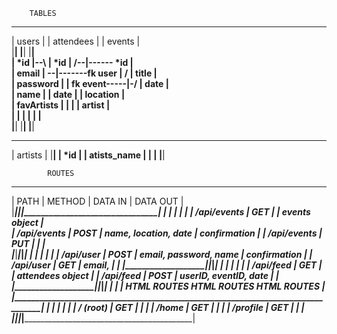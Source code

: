 
        TABLES

 ____________________        ____________________        ____________________             
|        users       |      |     attendees      |      |        events      |            
|____________________|      |____________________|      |____________________|            
|       *id          |--\   |       *id          |   /--|------ *id          |            
|       email        |   \--|-------fk user      |  /   |       title        |            
|       password     |      |       fk event-----|-/    |       date         |            
|       name         |      |       date         |      |       location     |            
|       favArtists   |      |                    |      |       artist       |      
|                    |      |                    |      |                    |      
|____________________|      |____________________|      |____________________|      

 ____________________ 
|       artists      |
|____________________|
|       *id          |
|       atists_name  |
|                    |
|____________________|

    
            ROUTES

 ___________________ ___________ _______________________ ____________________________________________
|      PATH         |  METHOD	|      DATA IN      	|                  DATA OUT                  |
|___________________|___________|_______________________|____________________________________________|
|                   |           |                       |                                            |
|   /api/events     |   GET     |                   	|                events object               |  
|   /api/events     |   POST    | name, location, date  |                confirmation                |
|   /api/events     |   PUT    	|                   	|                                            |  
|___________________|___________|_______________________|____________________________________________|
|                   |           |                       |                                            |
|   /api/user       |   POST    | email, password, name |                confirmation                |
|   /api/user       |   GET    	| email,              	|                                            |
|___________________|___________|_______________________|____________________________________________|
|                   |           |                       |                                            |
|   /api/feed       |   GET   	|                   	|              attendees object              |
|   /api/feed       |   POST  	| userID, eventID, date	|                                            |
|___________________|___________|_______________________|____________________________________________|
|                                                                                                    |
|             	HTML ROUTES                     HTML ROUTES               HTML ROUTES                |
|____________________________________________________________________________________________________|
|                   |           |                       |                                            |
|   /  (root)       |   GET     |                       |                                            |
|   /home           |   GET    	|                     	|                                            |
|   /profile        |   GET    	|                     	|                                            |
|___________________|___________|_______________________|____________________________________________|